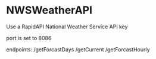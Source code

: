 # NWSWeatherAPI

Use a RapidAPI National Weather Service API key

port is set to 8086

endpoints:
/getForcastDays
/getCurrent
/getForcastHourly
